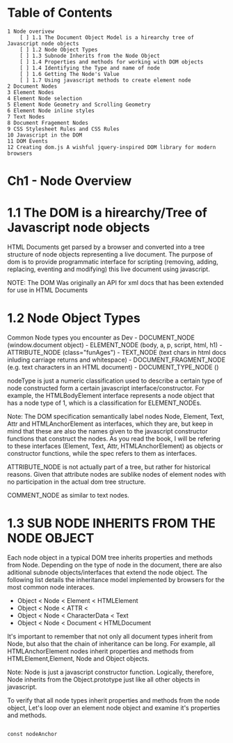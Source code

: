 # Table of Contents
    1 Node overivew
        [ ] 1.1 The Document Object Model is a hirearchy tree of Javascript node objects
        [ ] 1.2 Node Object Types
        [ ] 1.3 Subnode Inherits from the Node Object
        [ ] 1.4 Properties and methods for working with DOM objects
        [ ] 1.4 Identifying the Type and name of node
        [ ] 1.6 Getting The Node's Value
        [ ] 1.7 Using javascript methods to create element node
    2 Document Nodes
    3 Element Nodes
    4 Element Node selection
    5 Element Node Geometry and Scrolling Geometry
    6 Element Node inline styles
    7 Text Nodes
    8 Document Fragement Nodes
    9 CSS Stylesheet Rules and CSS Rules
    10 Javascript in the DOM
    11 DOM Events
    12 Creating dom.js A wishful jquery-inspired DOM library for modern browsers


# Ch1 - Node Overview

# 1.1 The DOM is a hirearchy/Tree of Javascript node objects

HTML Documents get parsed by a browser and converted into a tree structure of node objects representing a live document. The purpose of dom is to provide programmatic interface for scripting (removing, adding, replacing, eventing and modifying) this live document using javascript.

NOTE: The DOM Was originally an API for xml docs that has been extended for use in HTML Documents

# 1.2 Node Object Types

Common Node types you encounter as Dev
    - DOCUMENT_NODE (window.document object)
    - ELEMENT_NODE (body, a, p, script, html, h1)
    - ATTRIBUTE_NODE (class="funAges")
    - TEXT_NODE (text chars in html docs inluding carriage returns and whitespace)
    - DOCUMENT_FRAGMENT_NODE (e.g. text characters in an HTML document)
    - DOCUMENT_TYPE_NODE (<!doctype html>)


nodeType is just a numeric classification used to describe a certain type of node constructed form a certain javascript interface/constructor. For example, the HTMLBodyElement interface represents a node object that has a node type of 1, which is a classification for ELEMENT_NODEs.


Note: The DOM specification semantically label nodes Node, Element, Text, Attr and HTMLAnchorElement as interfaces, which they are, but keep in mind that these are also the names given to the javascript constructor functions that construct the nodes. As you read the book, I will be refering to these interfaces (Element, Text, Attr, HTMLAnchorElement) as objects or constructor functions, while the spec refers to them as interfaces. 

ATTRIBUTE_NODE is not actually part of a tree, but rather for historical reasons. Given that attribute nodes are sublike nodes of element nodes with no participation in the actual dom tree structure.


COMMENT_NODE as similar to text nodes.


# 1.3 SUB NODE INHERITS FROM THE NODE OBJECT

Each node object in a typical DOM tree inherits properties and methods from Node. Depending on the type of node in the document, there are also aditional subnode objects/interfaces that extend the node object. The following list details the inheritance model implemented by browsers for the most common node interaces. 

- Object < Node < Element < HTMLElement
- Object < Node < ATTR < 
- Object < Node < CharacterData < Text
- Object < Node < Document < HTMLDocument


It's important to remember that not only all document types inherit from Node, but also that the chain of inheritance can be long. For example, all HTMLAnchorElement nodes inherit properties and methods from HTMLElement,Element, Node and Object objects.

Note:
Node is just a javascript constructor function. Logically, therefore, Node inherits from the Object.prototype just like all other objects in javascript.


To verify that all node types inherit properties and methods from the node object, Let's loop over an element node object and examine it's properties and methods. 

```JS 

const nodeAnchor 


```
